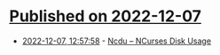 # [Published on 2022-12-07](index.md)

* [2022-12-07, 12:57:58](https://news.ycombinator.com/item?id=33893815) - [Ncdu – NCurses Disk Usage](https://dev.yorhel.nl/ncdu)
